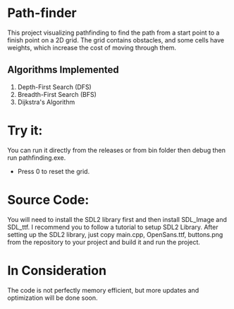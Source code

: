 # Path-finder

This project visualizing pathfinding to find the path from a start point to a finish point on a 2D grid.
The grid contains obstacles, and some cells have weights, which increase the cost of moving through them.

## Algorithms Implemented

1. Depth-First Search (DFS)
2. Breadth-First Search (BFS)
3. Dijkstra's Algorithm

# Try it:

You can run it directly from the releases or from bin folder then debug then run pathfinding.exe.
- Press 0 to reset the grid.

# Source Code:
You will need to install the SDL2 library first and then install SDL_Image and SDL_ttf.
I recommend you to follow a tutorial to setup SDL2 Library.
After setting up the SDL2 library, just copy main.cpp, OpenSans.ttf, buttons.png from the repository to your project and build it and run the project.

# In Consideration

The code is not perfectly memory efficient, but more updates and optimization will be done soon.